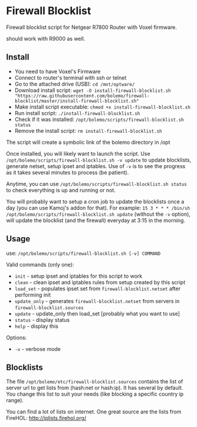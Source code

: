 # Firewall Blocklist
Firewall blocklist script for Netgear R7800 Router with Voxel firmware.

should work with R9000 as well.

## Install
* You need to have Voxel's Firmware
* Connect to router's terminal with ssh or telnet
* Go to the attached drive (USB): `cd /mnt/optware/`
* Download install script: `wget -O install-firewall-blocklist.sh "https://raw.githubusercontent.com/bolemo/firewall-blocklist/master/install-firewall-blocklist.sh"`
* Make install script executable: `chmod +x install-firewall-blocklist.sh`
* Run install script: `./install-firewall-blocklist.sh`
* Check if it was installed: `/opt/bolemo/scripts/firewall-blocklist.sh status`
* Remove the install script: `rm install-firewall-blocklist.sh`

The script will create a symbolic link of the bolemo directory in /opt

Once installed, you will likely want to launch the script.
Use `/opt/bolemo/scripts/firewall-blocklist.sh -v update` to update blocklists, generate netset, setup ipset and iptables. Use of `-v` is to see the progress as it takes several minutes to process (be patient).

Anytime, you can use `/opt/bolemo/scripts/firewall-blocklist.sh status` to check everything is up and running or not.

You will probably want to setup a cron job to update the blocklists once a day (you can use Kamoj's addon for that). For example: `15 3 * * * /bin/sh /opt/bolemo/scripts/firewall-blocklist.sh update` (without the `-v` option), will update the blocklist (and the firewall) everyday at 3:15 in the morning.

## Usage
use: `/opt/bolemo/scripts/firewall-blocklist.sh [-v] COMMAND`

Valid commands (only one):
* `init` - setup ipset and iptables for this script to work
* `clean` - clean ipset and iptables rules from setup created by this script
* `load_set` - populates ipset set from `firewall-blocklist.netset` after performing init
* `update_only` - generates `firewall-blocklist.netset` from servers in `firewall-blocklist.sources`
* `update` - update_only then load_set [probably what you want to use]
* `status` - display status
* `help` - display this

Options:
* `-v` - verbose mode

## Blocklists
The file `/opt/bolemo/etc/firewall-blocklist.sources` contains the list of server url to get lists from (hash:net or hash:ip). It has several by default. You change this list to suit your needs (like blocking a specific country ip range).

You can find a lot of lists on internet. One great source are the lists from FireHOL: http://iplists.firehol.org/
